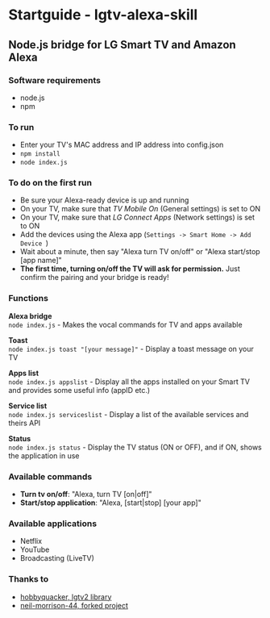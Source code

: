 # Startguide - lgtv-alexa-skill
## Node.js bridge for LG Smart TV and Amazon Alexa

### Software requirements
- node.js
- npm

### To run
- Enter your TV's MAC address and IP address into config.json
- `npm install`
- `node index.js`

### To do on the first run
- Be sure your Alexa-ready device is up and running
- On your TV, make sure that _TV Mobile On_ (General settings) is set to ON
- On your TV, make sure that _LG Connect Apps_ (Network settings) is set to ON
- Add the devices using the Alexa app (`Settings -> Smart Home -> Add Device `)
- Wait about a minute, then say "Alexa turn TV on/off" or "Alexa start/stop [app name]"
- **The first time, turning on/off the TV will ask for permission.** Just confirm the pairing and your bridge is ready!

### Functions
**Alexa bridge**  
`node index.js` - Makes the vocal commands for TV and apps available

**Toast**  
`node index.js toast "[your message]"` - Display a toast message on your TV

**Apps list**  
`node index.js appslist` - Display all the apps installed on your Smart TV and provides some useful info (appID etc.)

**Service list**  
`node index.js serviceslist` - Display a list of the available services and theirs API

**Status**  
`node index.js status` - Display the TV status (ON or OFF), and if ON, shows the application in use

### Available commands
- **Turn tv on/off**: "Alexa, turn TV [on|off]"
- **Start/stop application**: "Alexa, \[start|stop\] \[your app\]"

### Available applications
- Netflix
- YouTube
- Broadcasting (LiveTV)

### Thanks to
- [hobbyquacker, lgtv2 library](https://github.com/hobbyquaker/lgtv2)
- [neil-morrison-44, forked project](https://github.com/neil-morrison44/lg-alexa-node)



